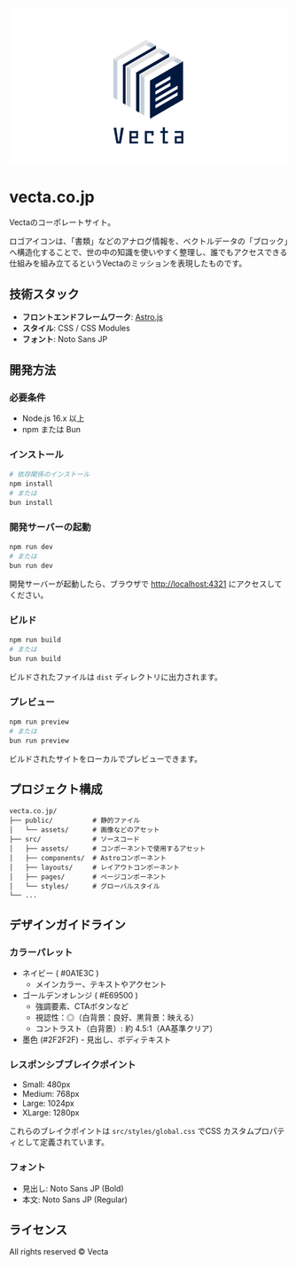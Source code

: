 ![hero.svg](public/assets/logo.svg)

# vecta.co.jp

Vectaのコーポレートサイト。

ロゴアイコンは、「書類」などのアナログ情報を、ベクトルデータの「ブロック」へ構造化することで、世の中の知識を使いやすく整理し、誰でもアクセスできる仕組みを組み立てるというVectaのミッションを表現したものです。

## 技術スタック

- **フロントエンドフレームワーク**: [Astro.js](https://astro.build/)
- **スタイル**: CSS / CSS Modules
- **フォント**: Noto Sans JP

## 開発方法

### 必要条件

- Node.js 16.x 以上
- npm または Bun

### インストール

```bash
# 依存関係のインストール
npm install
# または
bun install
```

### 開発サーバーの起動

```bash
npm run dev
# または
bun run dev
```

開発サーバーが起動したら、ブラウザで [http://localhost:4321](http://localhost:4321) にアクセスしてください。

### ビルド

```bash
npm run build
# または
bun run build
```

ビルドされたファイルは `dist` ディレクトリに出力されます。

### プレビュー

```bash
npm run preview
# または
bun run preview
```

ビルドされたサイトをローカルでプレビューできます。

## プロジェクト構成

```
vecta.co.jp/
├── public/          # 静的ファイル
│   └── assets/      # 画像などのアセット
├── src/             # ソースコード
│   ├── assets/      # コンポーネントで使用するアセット
│   ├── components/  # Astroコンポーネント
│   ├── layouts/     # レイアウトコンポーネント
│   ├── pages/       # ページコンポーネント
│   └── styles/      # グローバルスタイル
└── ...
```

## デザインガイドライン

### カラーパレット

- ネイビー ( #0A1E3C )
  - メインカラー、テキストやアクセント
- ゴールデンオレンジ ( #E69500 )
  - 強調要素、CTAボタンなど
  - 視認性：◎（白背景：良好、黒背景：映える）
  - コントラスト（白背景）: 約 4.5:1（AA基準クリア）
- 墨色 (#2F2F2F) - 見出し、ボディテキスト

### レスポンシブブレイクポイント

- Small: 480px
- Medium: 768px
- Large: 1024px
- XLarge: 1280px

これらのブレイクポイントは `src/styles/global.css` でCSS カスタムプロパティとして定義されています。

### フォント

- 見出し: Noto Sans JP (Bold)
- 本文: Noto Sans JP (Regular)

## ライセンス

All rights reserved © Vecta
